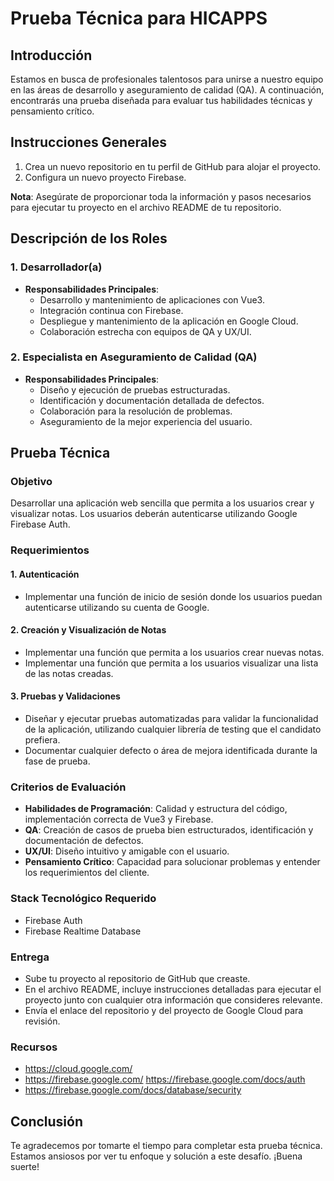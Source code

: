 # Prueba Técnica para HICAPPS

## Introducción

Estamos en busca de profesionales talentosos para unirse a nuestro equipo en las áreas de desarrollo y aseguramiento de calidad (QA). A continuación, encontrarás una prueba diseñada para evaluar tus habilidades técnicas y pensamiento crítico.

## Instrucciones Generales

1. Crea un nuevo repositorio en tu perfil de GitHub para alojar el proyecto.
2. Configura un nuevo proyecto Firebase.

**Nota**: Asegúrate de proporcionar toda la información y pasos necesarios para ejecutar tu proyecto en el archivo README de tu repositorio.

## Descripción de los Roles

### 1. Desarrollador(a)

- **Responsabilidades Principales**:
  - Desarrollo y mantenimiento de aplicaciones con Vue3.
  - Integración continua con Firebase.
  - Despliegue y mantenimiento de la aplicación en Google Cloud.
  - Colaboración estrecha con equipos de QA y UX/UI.

### 2. Especialista en Aseguramiento de Calidad (QA)

- **Responsabilidades Principales**:
  - Diseño y ejecución de pruebas estructuradas.
  - Identificación y documentación detallada de defectos.
  - Colaboración para la resolución de problemas.
  - Aseguramiento de la mejor experiencia del usuario.

## Prueba Técnica

### Objetivo

Desarrollar una aplicación web sencilla que permita a los usuarios crear y visualizar notas. Los usuarios deberán autenticarse utilizando Google Firebase Auth.

### Requerimientos

#### 1. **Autenticación**

- Implementar una función de inicio de sesión donde los usuarios puedan autenticarse utilizando su cuenta de Google.

#### 2. **Creación y Visualización de Notas**

- Implementar una función que permita a los usuarios crear nuevas notas.
- Implementar una función que permita a los usuarios visualizar una lista de las notas creadas.

#### 3. **Pruebas y Validaciones**

- Diseñar y ejecutar pruebas automatizadas para validar la funcionalidad de la aplicación, utilizando cualquier librería de testing que el candidato prefiera.
- Documentar cualquier defecto o área de mejora identificada durante la fase de prueba.

### Criterios de Evaluación

- **Habilidades de Programación**: Calidad y estructura del código, implementación correcta de Vue3 y Firebase.
- **QA**: Creación de casos de prueba bien estructurados, identificación y documentación de defectos.
- **UX/UI**: Diseño intuitivo y amigable con el usuario.
- **Pensamiento Crítico**: Capacidad para solucionar problemas y entender los requerimientos del cliente.

### Stack Tecnológico Requerido

- Firebase Auth
- Firebase Realtime Database

### Entrega

- Sube tu proyecto al repositorio de GitHub que creaste.
- En el archivo README, incluye instrucciones detalladas para ejecutar el proyecto junto con cualquier otra información que consideres relevante.
- Envía el enlace del repositorio y del proyecto de Google Cloud para revisión.

### Recursos

- https://cloud.google.com/
- https://firebase.google.com/
  https://firebase.google.com/docs/auth
- https://firebase.google.com/docs/database/security

## Conclusión

Te agradecemos por tomarte el tiempo para completar esta prueba técnica. Estamos ansiosos por ver tu enfoque y solución a este desafío. ¡Buena suerte!

